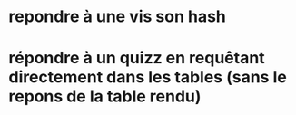 # repondre à une vis son hash


# répondre à un quizz en requêtant directement dans les tables (sans le repons de la table rendu)